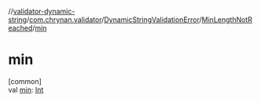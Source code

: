 //[validator-dynamic-string](../../../../index.md)/[com.chrynan.validator](../../index.md)/[DynamicStringValidationError](../index.md)/[MinLengthNotReached](index.md)/[min](min.md)

# min

[common]\
val [min](min.md): [Int](https://kotlinlang.org/api/latest/jvm/stdlib/kotlin/-int/index.html)
